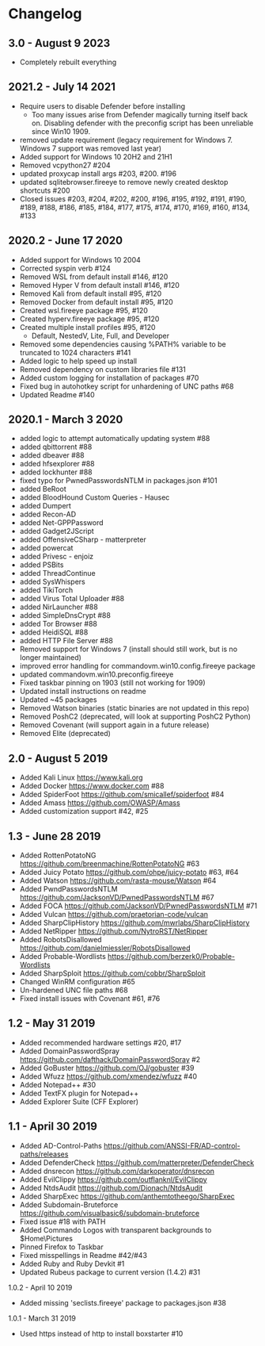 # Changelog

## 3.0 - August 9 2023
- Completely rebuilt everything

## 2021.2 - July 14 2021
- Require users to disable Defender before installing
  * Too many issues arise from Defender magically turning itself back on. Disabling defender with the preconfig script has been unreliable since Win10 1909.
- removed update requirement (legacy  requirement for Windows 7. Windows 7 support was  removed last year)
- Added support for Windows 10 20H2 and 21H1
- Removed vcpython27 #204
- updated proxycap install args #203, #200. #196
- updated sqlitebrowser.fireeye to remove newly created desktop shortcuts #200
- Closed issues #203, #204, #202, #200, #196, #195, #192, #191, #190, #189, #188, #186, #185, #184, #177, #175, #174, #170, #169, #160, #134, #133

## 2020.2 - June 17 2020
- Added support for Windows 10 2004
- Corrected syspin verb #124
- Removed WSL from default install #146, #120
- Removed Hyper V from default install #146, #120
- Removed Kali from default install #95, #120
- Removed Docker from default install #95, #120
- Created wsl.fireeye package #95, #120
- Created hyperv.fireeye package #95, #120 
- Created multiple install profiles #95, #120
  - Default, NestedV, Lite, Full, and Developer
- Removed some dependencies causing %PATH% variable to be truncated to 1024 characters #141
- Added logic to help speed up install
- Removed dependency on custom libraries file #131
- Added custom logging for installation of packages #70
- Fixed bug in autohotkey script for unhardening of UNC paths #68
- Updated Readme #140

## 2020.1 - March 3 2020
- added logic to attempt automatically updating system #88
- added qbittorrent #88
- added dbeaver #88
- added hfsexplorer #88
- added lockhunter #88
- fixed typo for PwnedPasswordsNTLM in packages.json #101
- added BeRoot
- added BloodHound Custom Queries - Hausec
- added Dumpert
- added Recon-AD
- added Net-GPPPassword
- added Gadget2JScript
- added OffensiveCSharp - matterpreter
- added powercat
- added Privesc - enjoiz
- added PSBits
- added ThreadContinue
- added SysWhispers
- added TikiTorch
- added Virus Total Uploader #88
- added NirLauncher #88
- added SimpleDnsCrypt #88
- added Tor Browser #88
- added HeidiSQL #88
- added HTTP File Server #88
- Removed support for Windows 7 (install should still work, but is no longer maintained)
- improved error handling for commandovm.win10.config.fireeye package
- updated commandovm.win10.preconfig.fireeye
- Fixed taskbar pinning on 1903 (still not working for 1909)
- Updated install instructions on readme
- Updated ~45 packages
- Removed Watson binaries (static binaries are not updated in this repo)
- Removed PoshC2 (deprecated, will look at supporting PoshC2 Python)
- Removed Covenant (will support again in a future release)
- Removed Elite (deprecated)

## 2.0 - August 5 2019
- Added Kali Linux https://www.kali.org
- Added Docker https://www.docker.com #88
- Added SpiderFoot https://github.com/smicallef/spiderfoot #84
- Added Amass https://github.com/OWASP/Amass
- Added customization support #42, #25 

## 1.3 - June 28 2019
- Added RottenPotatoNG https://github.com/breenmachine/RottenPotatoNG #63
- Added Juicy Potato https://github.com/ohpe/juicy-potato #63, #64
- Added Watson https://github.com/rasta-mouse/Watson #64
- Added PwndPasswordsNTLM https://github.com/JacksonVD/PwnedPasswordsNTLM #67
- Added FOCA https://github.com/JacksonVD/PwnedPasswordsNTLM #71 
- Added Vulcan https://github.com/praetorian-code/vulcan
- Added SharpClipHistory https://github.com/mwrlabs/SharpClipHistory
- Added NetRipper https://github.com/NytroRST/NetRipper
- Added RobotsDisallowed https://github.com/danielmiessler/RobotsDisallowed
- Added Probable-Wordlists https://github.com/berzerk0/Probable-Wordlists
- Added SharpSploit https://github.com/cobbr/SharpSploit
- Changed WinRM configuration #65
- Un-hardened UNC file paths #68
- Fixed install issues with Covenant #61, #76

## 1.2 - May 31 2019
- Added recommended hardware settings #20, #17
- Added DomainPasswordSpray https://github.com/dafthack/DomainPasswordSpray #2
- Added GoBuster https://github.com/OJ/gobuster #39
- Added Wfuzz https://github.com/xmendez/wfuzz #40
- Added Notepad++ #30
- Added TextFX plugin for Notepad++
- Added Explorer Suite (CFF Explorer)

## 1.1 - April 30 2019
- Added AD-Control-Paths https://github.com/ANSSI-FR/AD-control-paths/releases
- Added DefenderCheck https://github.com/matterpreter/DefenderCheck
- Added dnsrecon https://github.com/darkoperator/dnsrecon
- Added EvilClippy https://github.com/outflanknl/EvilClippy
- Added NtdsAudit https://github.com/Dionach/NtdsAudit
- Added SharpExec https://github.com/anthemtotheego/SharpExec
- Added Subdomain-Bruteforce https://github.com/visualbasic6/subdomain-bruteforce
- Fixed issue #18 with PATH 
- Added Commando Logos with transparent backgrounds to $Home\Pictures
- Pinned Firefox to Taskbar
- Fixed misspellings in Readme #42/#43
- Added Ruby and Ruby Devkit #1
- Updated Rubeus package to current version (1.4.2) #31

1.0.2 - April 10 2019
- Added missing 'seclists.fireeye' package to packages.json #38

1.0.1 - March 31 2019
- Used https instead of http to install boxstarter #10
